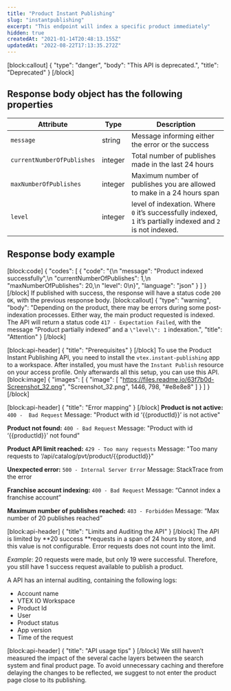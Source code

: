 ```yaml
---
title: "Product Instant Publishing"
slug: "instantpublishing"
excerpt: "This endpoint will index a specific product immediately"
hidden: true
createdAt: "2021-01-14T20:48:13.155Z"
updatedAt: "2022-08-22T17:13:35.272Z"
---
```

[block:callout]
{
  "type": "danger",
  "body": "This API is deprecated.",
  "title": "Deprecated"
}
[/block]
## Response body object has the following properties

| Attribute              | Type    | Description                                                                           |
| ---------------------- | ------- | ------------------------------------------------------------------------------------- |
| `message` | string | Message informing either the error or the success |
| `currentNumberOfPublishes` | integer | Total number of publishes made in the last 24 hours |
| `maxNumberOfPublishes` | integer | Maximum number of publishes you are allowed to make in a 24 hours span |
| `level` | integer | level of indexation. Where `0` it’s successfully indexed, `1` it’s partially indexed and `2` is not indexed. |

## Response body example
[block:code]
{
  "codes": [
    {
      "code": "{\n    \"message\": \"Product indexed successfully\",\n    \"currentNumberOfPublishes\": 1,\n    \"maxNumberOfPublishes\": 20,\n    \"level\": 0\n}",
      "language": "json"
    }
  ]
}
[/block]
If published with success, the response will have a status code `200 OK`, with the previous response body.
[block:callout]
{
  "type": "warning",
  "body": "Depending on the product, there may be errors during some post-indexation processes. Either way, the main product requested is indexed. The API will return a status code `417 - Expectation Failed`, with the message “Product partially indexed” and a `\"level\": 1` indexation.",
  "title": "Attention"
}
[/block]

[block:api-header]
{
  "title": "Prerequisites"
}
[/block]
To use the Product Instant Publishing API, you need to install the `vtex.instant-publishing` app to a workspace. After installed, you must have the `Instant Publish` resource on your access profile. Only afterwards all this setup, you can use this API.
[block:image]
{
  "images": [
    {
      "image": [
        "https://files.readme.io/63f7b0d-Screenshot_32.png",
        "Screenshot_32.png",
        1446,
        798,
        "#e8e8e8"
      ]
    }
  ]
}
[/block]

[block:api-header]
{
  "title": "Error mapping"
}
[/block]
**Product is not active:**
`400 -  Bad Request`
Message: "Product with id ‘{{productId}}’ is not active"


**Product not found:**
`400 - Bad Request`
Message: "Product with id ‘{{productId}}’ not found"


**Product API limit reached:**
`429 - Too many requests`
Message: "Too many requests to ‘/api/catalog/pvt/product/{{productId}}"

**Unexpected error:**
`500 - Internal Server Error`
Message: StackTrace from the error

**Franchise account indexing:**
`400 - Bad Request`
Message: “Cannot index a franchise account”

**Maximum number of publishes reached:**
`403 - Forbidden`
Message: “Max number of 20 publishes reached”


[block:api-header]
{
  "title": "Limits and Auditing the API"
}
[/block]
The API is limited by **20 success **requests in a span of 24 hours by store, and this value is not configurable. Error requests does not count into the limit.

*Example*: 20 requests were made, but only 19 were successful. Therefore, you still have 1 success request available to publish a product.


A API has an internal auditing, containing the following logs:
- Account name
- VTEX IO Workspace 
- Product Id
- User
- Product status
- App version
- Time of the request

[block:api-header]
{
  "title": "API usage tips"
}
[/block]
We still haven’t measured the impact of the several cache layers between the search system and final product page. To avoid unnecessary caching and therefore delaying the changes to be reflected, we suggest to not enter the product page close to its publishing.